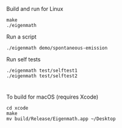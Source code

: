 Build and run for Linux

```
make
./eigenmath
```

Run a script

```
./eigenmath demo/spontaneous-emission
```

Run self tests

```
./eigenmath test/selftest1
./eigenmath test/selftest2
```

#

To build for macOS (requires Xcode)

```
cd xcode
make
mv build/Release/Eigenmath.app ~/Desktop
```

